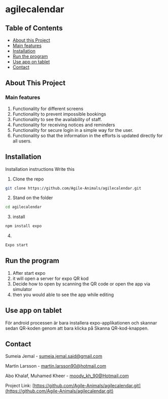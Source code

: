 <!-- TABLE OF CONTENTS -->
# agilecalendar
## Table of Contents

* [About this Project](#about-this-project)
* [Main features](#main-features)
* [Installation](#installation)
* [Run the program](#Run-the-program)
* [Use app on tablet](#Use-app-on-tablet)
* [Contact](#contact)


<!-- ABOUT THIS PROJECT -->
## About This Project


### Main features

1. Functionality for different screens
2. Functionality to prevent impossible bookings
3. Functionality to see the availability of staff.
4. Functionality for receiving notices and reminders
5. Functionality for secure login in a simple way for the user.
6. Functionality so that the information in the efforts is updated directly for all users.




## Installation

Installation instructions 
Write this 

1. Clone the repo
```sh
git clone https://github.com/Agile-Animals/agilecalendar.git
```
2. Stand on the folder
```sh
cd agilecalendar
```
3. install 
```sh
npm install expo 
```
4. 
```sh
Expo start
```


## Run the program



1.  After start expo
2.  it will open a server for expo QR kod
3.  Decide how to open by scanning the QR code or open the app via simulator 
4.  then you would able to see the app while editing 



## Use app on tablet

För android processen är bara installera expo-applikationen och skannar sedan QR-koden genom att bara klicka på Skanna QR-kod-knappen.




<!-- CONTACT -->
## Contact

Sumeia Jemal - sumeia.jemal.said@gmail.com

Martin Larsson - martin.larsson90@hotmail.com

Abo Khalaf, Muhamed Kheer - moody_kh_90@Hotmail.com

Project Link: [https://github.com/Agile-Animals/agilecalendar.git](https://github.com/Agile-Animals/agilecalendar.git)





